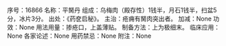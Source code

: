 序号：16866
名称：平胬丹
组成：乌梅肉（殿存性）1钱半，月石1钱半，扫盆5分，冰片3分。
出处：《药奁启秘》。
主治：疮痈有胬肉突出者。
加减：None
功效：None
用法用量：掺疮口，上盖薄贴。
制备方法：上为极细末。
临床应用：None
各家论述：None
用药禁忌：None
附注：None
